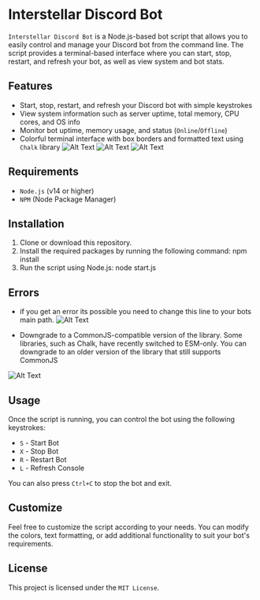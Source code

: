 # Interstellar Discord Bot

`Interstellar Discord Bot` is a Node.js-based bot script that allows you to easily control and manage your Discord bot from the command line. The script provides a terminal-based interface where you can start, stop, restart, and refresh your bot, as well as view system and bot stats.

## Features

- Start, stop, restart, and refresh your Discord bot with simple keystrokes
- View system information such as server uptime, total memory, CPU cores, and OS info
- Monitor bot uptime, memory usage, and status (`Online`/`Offline`)
- Colorful terminal interface with box borders and formatted text using `Chalk` library
![Alt Text](https://who.likes-throwing.rocks/64tHoW7Ij.png)
![Alt Text](https://who.likes-throwing.rocks/64tHXgZw4.png)
![Alt Text](https://who.likes-throwing.rocks/64tVFgOZc.png)

## Requirements

- `Node.js` (v14 or higher)
- `NPM` (Node Package Manager)

## Installation

1. Clone or download this repository.
2. Install the required packages by running the following command: npm install
3. Run the script using Node.js: node start.js 

## Errors

- if you get an error its possible you need to change this line to your bots main path.
![Alt Text](https://who.likes-throwing.rocks/64uNfdBOs.png)

- Downgrade to a CommonJS-compatible version of the library. Some libraries, such as Chalk, have recently switched to ESM-only. You can downgrade to an older version of the library that still supports CommonJS

![Alt Text](https://who.likes-throwing.rocks/64uVRjBfx.png)

## Usage

Once the script is running, you can control the bot using the following keystrokes:

- `S` - Start Bot
- `X` - Stop Bot
- `R` - Restart Bot
- `L` - Refresh Console

You can also press `Ctrl+C` to stop the bot and exit.

## Customize

Feel free to customize the script according to your needs. You can modify the colors, text formatting, or add additional functionality to suit your bot's requirements.

## License

This project is licensed under the `MIT License`.
